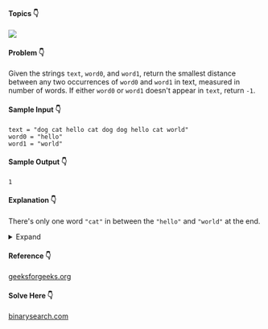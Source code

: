 #### Topics :point_down:
![](https://img.shields.io/badge/-string-wheat)

#### Problem :point_down:
Given the strings `text`, `word0`, and `word1`, return the smallest distance between any two occurrences of `word0` and `word1` in text, measured in number of words. If either `word0` or `word1` doesn't appear in `text`, return `-1`.
#### Sample Input :point_down:
```
text = "dog cat hello cat dog dog hello cat world"
word0 = "hello"
word1 = "world"
```
#### Sample Output :point_down:
```
1
```
#### Explanation :point_down:
There's only one word `"cat"` in between the `"hello"` and `"world"` at the end.
<details>
<summary>Expand</summary>

#### Python :point_down:
```py
def solve(text, word0, word1):
    if (word0 == word1):
        return 0

    words = text.split()
    min_dis = len(words) + 1

    word0_flag = False
    word1_flag = False
    for i in words:
        if (i == word0):
            word0_flag = True
        elif (i == word1):
            word1_flag = True

    if not(word0_flag) or not(word1_flag):
        return -1

    i = 0
    while (i < len(words)): 
        if (words[i] == word0 or words[i] == word1): 
            word_index = i 
            break
        i += 1

    while (i < len(words)): 
        if (words[i] == word0 or words[i] == word1): 
            if (words[word_index] != words[i]):
                min_dis = min(min_dis, (i - word_index - 1))
            word_index = i 
        i += 1       

    return min_dis
```
#### Time Complexity :point_down:
```
O(n)
```
#### Space Complexity :point_down:
```
O(1)
```
</details>

#### Reference :point_down:
[geeksforgeeks.org](https://www.geeksforgeeks.org/minimum-distance-between-words-of-a-string/)
#### Solve Here :point_down:
[binarysearch.com](https://binarysearch.com/problems/Minimum-Distance-of-Two-Words-in-a-Sentence)
